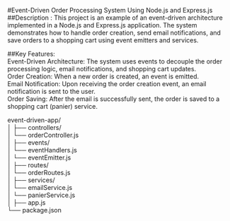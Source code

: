 #Event-Driven Order Processing System Using Node.js and Express.js <br>
##Description :
This project is an example of an event-driven architecture implemented in a Node.js and Express.js application. The system demonstrates how to handle order creation, send email notifications, and save orders to a shopping cart using event emitters and services.  <br>

##Key Features: <br>
Event-Driven Architecture: The system uses events to decouple the order processing logic, email notifications, and shopping cart updates. <br>
Order Creation: When a new order is created, an event is emitted. <br>
Email Notification: Upon receiving the order creation event, an email notification is sent to the user. <br>
Order Saving: After the email is successfully sent, the order is saved to a shopping cart (panier) service. <br>

event-driven-app/ <br>
│
├── controllers/ <br>
│   └── orderController.js <br>
│
├── events/ <br>
│   └── eventHandlers.js <br>
│   └── eventEmitter.js <br>
│
├── routes/ <br>
│   └── orderRoutes.js <br>
│
├── services/ <br>
│   └── emailService.js <br>
│   └── panierService.js <br>
│
├── app.js <br>
└── package.json

